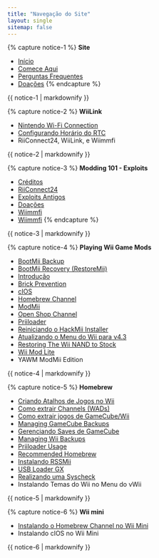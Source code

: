 ```yaml
---
title: "Navegação do Site"
layout: single
sitemap: false
---
```


{% capture notice-1 %}
**Site**
+ [Início](/)
+ [Comece Aqui](get-started)
+ [Perguntas Frequentes](faq)
+ [Doações](donations)
{% endcapture %}
<div class="notice--info">{{ notice-1 | markdownify }}</div>

{% capture notice-2 %}
**WiiLink**
+ [Nintendo Wi-Fi Connection](wiimmfi)
+ [Configurando Horário do RTC](wiiconnect24#updating-rtc-clock)
+ RiiConnect24, WiiLink, e Wiimmfi
<div class="notice--primary">{{ notice-2 | markdownify }}</div>

{% capture notice-3 %}
**Modding 101 - Exploits**
+ [Créditos](bluebomb)
+ [RiiConnect24](flashhax)
+ [Exploits Antigos](legacy-exploits)
+ [Doações](letterbomb)
+ [Wiimmfi](Wiimmfi)
+ [Wiimmfi](wiimmfi)
{% endcapture %}
<div class="notice--primary">{{ notice-3 | markdownify }}</div>

{% capture notice-4 %}
**Playing Wii Game Mods**
+ [BootMii Backup](bootmii)
+ [BootMii Recovery (RestoreMii)](bootmiirecover)
+ [Introdução](bricks)
+ [Brick Prevention](bricks#brick-prevention)
+ [cIOS](cios)
+ [Homebrew Channel](hbc)
+ [ModMii](modmii)
+ [Open Shop Channel](osc)
+ [Priiloader](priiloader)
+ [Reiniciando o HackMii Installer](hackmii)
+ [Atualizando o Menu do Wii para v4.3](update)
+ [Restoring The Wii NAND to Stock](wii-factory-reset)
+ [Wii Mod Lite](wnd-mini)
+ YAWM ModMii Edition
<div class="notice--primary">{{ notice-4 | markdownify }}</div>

{% capture notice-5 %}
**Homebrew**
+ [Criando Atalhos de Jogos no Wii](wiigsc)
+ [Como extrair Channels (WADs)](dump-wads)
+ [Como extrair jogos de GameCube/Wii](dump-games)
+ [Managing GameCube Backups](gc-backups)
+ [Gerenciando Saves de GameCube](gcsaves)
+ [Managing Wii Backups](wii-backups)
+ [Priiloader Usage](priiloader-usage)
+ [Recommended Homebrew](recommended-homebrew)
+ [Instalando RSSMii](rssmii)
+ [USB Loader GX](wii-loaders)
+ [Realizando uma Syscheck](syscheck)
+ Instalando Temas do Wii no Menu do vWii
<div class="notice--primary">{{ notice-5 | markdownify }}</div>

{% capture notice-6 %}
**Wii mini**
+ [Instalando o Homebrew Channel no Wii Mini](hbc-mini)
+ Instalando cIOS no Wii Mini
<div class="notice--primary">{{ notice-6 | markdownify }}</div>

